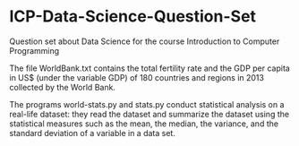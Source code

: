 # ICP-Data-Science-Question-Set
Question set about Data Science for the course Introduction to Computer Programming

The file WorldBank.txt contains the total fertility rate and the GDP per capita in US$ (under the variable GDP) 
of 180 countries and regions in 2013 collected by the World Bank. 

The programs world-stats.py and stats.py conduct statistical analysis on a real-life dataset: they read the dataset 
and summarize the dataset using the statistical measures such as the mean, the median, the variance, and the standard deviation of a variable in a data set.

